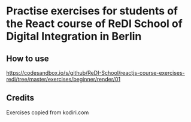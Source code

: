 # Practise exercises for students of the React course of ReDI School of Digital Integration in Berlin

## How to use

https://codesandbox.io/s/github/ReDI-School/reactjs-course-exercises-redi/tree/master/exercises/beginner/render/01

## Credits

Exercises copied from kodiri.com
